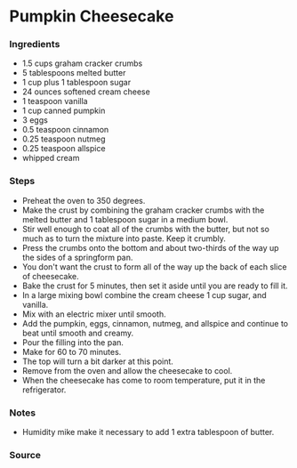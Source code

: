 # Pumpkin Cheesecake

### Ingredients
* 1.5 cups graham cracker crumbs
* 5 tablespoons melted butter
* 1 cup plus 1 tablespoon sugar
* 24 ounces softened cream cheese
* 1 teaspoon vanilla
* 1 cup canned pumpkin
* 3 eggs
* 0.5 teaspoon cinnamon
* 0.25 teaspoon nutmeg
* 0.25 teaspoon allspice
* whipped cream

### Steps
* Preheat the oven to 350 degrees.
* Make the crust by combining the graham cracker crumbs with the melted butter and 1 tablespoon sugar in a medium bowl.
* Stir well enough to coat all of the crumbs with the butter, but not so much as to turn the mixture into paste. Keep it crumbly.
* Press the crumbs onto the bottom and about two-thirds of the way up the sides of a springform pan.
* You don't want the crust to form all of the way up the back of each slice of cheesecake.
* Bake the crust for 5 minutes, then set it aside until you are ready to fill it.
* In a large mixing bowl combine the cream cheese 1 cup sugar, and vanilla.
* Mix with an electric mixer until smooth.
* Add the pumpkin, eggs, cinnamon, nutmeg, and allspice and continue to beat until smooth and creamy.
* Pour the filling into the pan.
* Make for 60 to 70 minutes.
* The top will turn a bit darker at this point.
* Remove from the oven and allow the cheesecake to cool.
* When the cheesecake has come to room temperature, put it in the refrigerator.


### Notes
* Humidity mike make it necessary to add 1 extra tablespoon of butter.

### Source
[//]: # (#thanksgiving #carbs #dessert)

